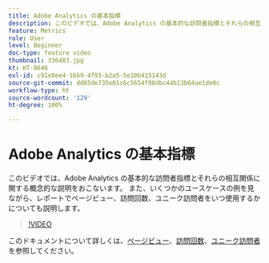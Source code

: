 ```yaml
---
title: Adobe Analytics の基本指標
description: このビデオでは、Adobe Analytics の基本的な訪問者指標とそれらの相互関係に関する概念的な説明をおこないます。 また、いくつかのユースケースの例を見ながら、レポートでページビュー、訪問回数、ユニーク訪問者をいつ使用するかについても説明します。
feature: Metrics
role: User
level: Beginner
doc-type: feature video
thumbnail: 336483.jpg
kt: KT-8646
exl-id: c91e8ee4-16b9-4f93-b2a5-5e10b415143d
source-git-commit: dd65de735e01c6c5654f98dbc44b13b64ae1de0c
workflow-type: ht
source-wordcount: '129'
ht-degree: 100%

---
```


# Adobe Analytics の基本指標

このビデオでは、Adobe Analytics の基本的な訪問者指標とそれらの相互関係に関する概念的な説明をおこないます。 また、いくつかのユースケースの例を見ながら、レポートでページビュー、訪問回数、ユニーク訪問者をいつ使用するかについても説明します。

>[!VIDEO](https://video.tv.adobe.com/v/336483/?quality=12&learn=on)

このドキュメントについて詳しくは、[ページビュー](https://experienceleague.adobe.com/docs/analytics/components/metrics/page-views.html?lang=ja)、[訪問回数](https://experienceleague.adobe.com/docs/analytics/components/metrics/visits.html?lang=ja)、[ユニーク訪問者](https://experienceleague.adobe.com/docs/analytics/components/metrics/unique-visitors.html?lang=ja)を参照してください。
